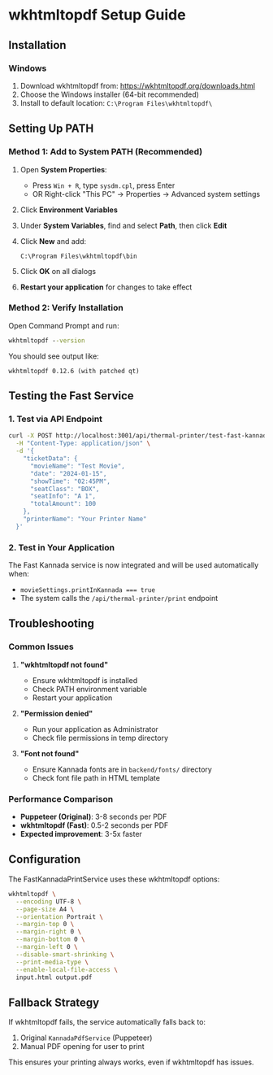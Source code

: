 # wkhtmltopdf Setup Guide

## Installation

### Windows
1. Download wkhtmltopdf from: https://wkhtmltopdf.org/downloads.html
2. Choose the Windows installer (64-bit recommended)
3. Install to default location: `C:\Program Files\wkhtmltopdf\`

## Setting Up PATH

### Method 1: Add to System PATH (Recommended)
1. Open **System Properties**:
   - Press `Win + R`, type `sysdm.cpl`, press Enter
   - OR Right-click "This PC" → Properties → Advanced system settings

2. Click **Environment Variables**

3. Under **System Variables**, find and select **Path**, then click **Edit**

4. Click **New** and add:
   ```
   C:\Program Files\wkhtmltopdf\bin
   ```

5. Click **OK** on all dialogs

6. **Restart your application** for changes to take effect

### Method 2: Verify Installation
Open Command Prompt and run:
```cmd
wkhtmltopdf --version
```

You should see output like:
```
wkhtmltopdf 0.12.6 (with patched qt)
```

## Testing the Fast Service

### 1. Test via API Endpoint
```bash
curl -X POST http://localhost:3001/api/thermal-printer/test-fast-kannada \
  -H "Content-Type: application/json" \
  -d '{
    "ticketData": {
      "movieName": "Test Movie",
      "date": "2024-01-15",
      "showTime": "02:45PM",
      "seatClass": "BOX",
      "seatInfo": "A 1",
      "totalAmount": 100
    },
    "printerName": "Your Printer Name"
  }'
```

### 2. Test in Your Application
The Fast Kannada service is now integrated and will be used automatically when:
- `movieSettings.printInKannada === true`
- The system calls the `/api/thermal-printer/print` endpoint

## Troubleshooting

### Common Issues

1. **"wkhtmltopdf not found"**
   - Ensure wkhtmltopdf is installed
   - Check PATH environment variable
   - Restart your application

2. **"Permission denied"**
   - Run your application as Administrator
   - Check file permissions in temp directory

3. **"Font not found"**
   - Ensure Kannada fonts are in `backend/fonts/` directory
   - Check font file path in HTML template

### Performance Comparison

- **Puppeteer (Original)**: 3-8 seconds per PDF
- **wkhtmltopdf (Fast)**: 0.5-2 seconds per PDF
- **Expected improvement**: 3-5x faster

## Configuration

The FastKannadaPrintService uses these wkhtmltopdf options:
```bash
wkhtmltopdf \
  --encoding UTF-8 \
  --page-size A4 \
  --orientation Portrait \
  --margin-top 0 \
  --margin-right 0 \
  --margin-bottom 0 \
  --margin-left 0 \
  --disable-smart-shrinking \
  --print-media-type \
  --enable-local-file-access \
  input.html output.pdf
```

## Fallback Strategy

If wkhtmltopdf fails, the service automatically falls back to:
1. Original `KannadaPdfService` (Puppeteer)
2. Manual PDF opening for user to print

This ensures your printing always works, even if wkhtmltopdf has issues.
